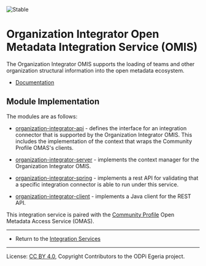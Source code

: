 <!-- SPDX-License-Identifier: CC-BY-4.0 -->
<!-- Copyright Contributors to the ODPi Egeria project 2020. -->

![Stable](../../../images/egeria-content-status-released.png#pagewidth)

# Organization Integrator Open Metadata Integration Service (OMIS)

The Organization Integrator OMIS supports the loading of teams and
other organization structural information into the open metadata ecosystem.

* [Documentation](https://egeria-project.org/services/omis/organization-integrator/overview)


## Module Implementation

The modules are as follows:

* [organization-integrator-api](organization-integrator-api) - defines the interface for an integration
connector that is supported by the Organization Integrator OMIS. This includes the implementation
of the context that wraps the Community Profile OMAS's clients.

* [organization-integrator-server](organization-integrator-server) - implements the context manager for
the Organization Integrator OMIS.

* [organization-integrator-spring](organization-integrator-spring) - implements a rest API for validating that a specific
integration connector is able to run under this service.

* [organization-integrator-client](organization-integrator-client) - implements a Java client for the REST API.

This integration service is paired with the [Community Profile](../../access-services/community-profile)
Open Metadata Access Service (OMAS).

----

* Return to the [Integration Services](..)

----
License: [CC BY 4.0](https://creativecommons.org/licenses/by/4.0/),
Copyright Contributors to the ODPi Egeria project.